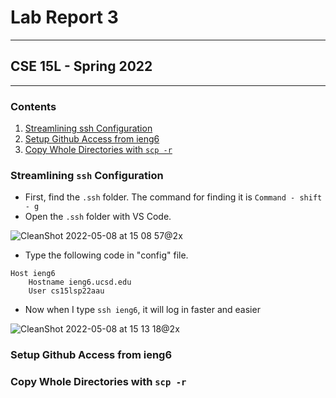 # Lab Report 3
---
## CSE 15L - Spring 2022
---

### **Contents**

1. [Streamlining ssh Configuration](#streamlining-ssh-configuration)
2. [Setup Github Access from ieng6](#setup-github-access-from-ieng6)
3. [Copy Whole Directories with `scp -r`](#copy-whole-directories-with-scp-r)


### **Streamlining `ssh` Configuration**

* First, find the `.ssh` folder. The command for finding it is `Command - shift - g`
* Open the `.ssh` folder with VS Code.

<img alt="CleanShot 2022-05-08 at 15 08 57@2x" src="https://github.com/kaung-min-khant/cse15l-lab-reports/issues/3#issuecomment-1120496062" width=“660” height =“252”>

* Type the following code in "config" file.

```
Host ieng6
    Hostname ieng6.ucsd.edu
    User cs15lsp22aau 
```

* Now when I type `ssh ieng6`, it will log in faster and easier

<img alt="CleanShot 2022-05-08 at 15 13 18@2x" src="https://user-images.githubusercontent.com/66764591/167317976-cdc31849-f1b2-4db8-a5bc-664906637604.png" width=“660” height=“628”>


### **Setup Github Access from ieng6**

### **Copy Whole Directories with `scp -r`**
